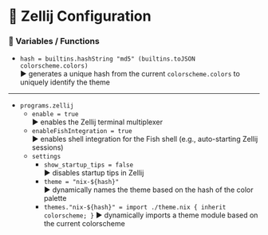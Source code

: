 # 🧱 Zellij Configuration

### 🔹 Variables / Functions

- `hash = builtins.hashString "md5" (builtins.toJSON colorscheme.colors)`\
  ▶️ generates a unique hash from the current `colorscheme.colors` to uniquely identify the theme

---

- `programs.zellij`
  - `enable = true`\
    ▶️ enables the Zellij terminal multiplexer
  - `enableFishIntegration = true`\
    ▶️ enables shell integration for the Fish shell (e.g., auto-starting Zellij sessions)
  - `settings`
    - `show_startup_tips = false`\
      ▶️ disables startup tips in Zellij
    - `theme = "nix-${hash}"`\
      ▶️ dynamically names the theme based on the hash of the color palette
    - `themes."nix-${hash}" = import ./theme.nix { inherit colorscheme; }`
      ▶️ dynamically imports a theme module based on the current colorscheme
